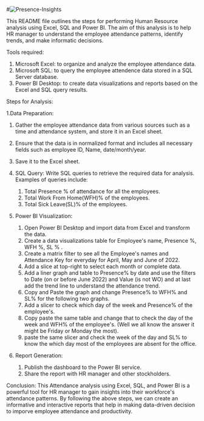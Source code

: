#![Presence-Insights](https://user-images.githubusercontent.com/73361928/233222341-ff94206b-2c66-4f4f-900e-b0b0ad0bf0b8.png)






This README file outlines the steps for performing Human Resource analysis using Excel, SQL and Power BI. The aim of this analysis is to help HR manager to understand the employee attendance patterns, identify trends, and make informatic decisions.

Tools required:

1. Microsoft Excel: to organize and analyze the employee attendance data.
2. Microsoft SQL: to query the employee attendence data stored in a SQL Server database.
3. Power BI Desktop: to create data visualizations and reports based on the Excel and SQL query results.

Steps for Analysis:

1.Data Preparation:
  1. Gather the employee attendance data from various sources such as a time and attendance system, and store it in an Excel sheet.
  2. Ensure that the data is in normalized format and includes all necessary fields such as employee ID, Name, date/month/year.
  3. Save it to the Excel sheet.

2. SQL Query:
 Write SQL queries to retrieve the required data for analysis.
      Examples of queries include:
      1. Total Presence % of attendance for all the employees.
      2. Total Work From Home(WFH)% of the employees.
      3. Total Sick Leave(SL)% of the employees.
    
3. Power BI Visualization:
    1. Open Power BI Desktop and import data from Excel and transform the data.
    2. Create a data visualizations table for Employee's name, Presence %, WFH %, SL % .
    3. Create a matrix filter to see all the Employee's names and Attendance Key for everyday for April, May and June of 2022.
    4. Add a slice at top-right to select each month or complete data.
    5. Add a liner graph and table to Presence% by date and use the filters to Date (on or before June 2022) and Value   (is not WO) and at last add the trend                  line to understand the attendance trend. 
    6. Copy and Paste the graph and change Presence% to WFH% and SL% for the following two graphs.
    7. Add a slicer to check which day of the week and Presence% of the employee's.
    8. Copy paste the same table and change that to check the day of the week and WFH% of the employee's. (Well we all        know the answer it might be Friday or             Monday the most).
    9. paste the same slicer and check the week of the day and SL% to know the which day most of the employees are            absent for the office.
    
4. Report Generation:

    1. Publish the dashboard to the Power BI service.
    2. Share the report with HR manager and other stockholders.
     
Conclusion:
         This Attendance analysis using Excel, SQL, and Power BI is a powerful tool for HR manager to gain insights into their workforce's attendance patterns. By following the above steps, we can create an informative and interactive reports that help in making data-driven decision to imporve employee attendance and productivity.
         
         
  
